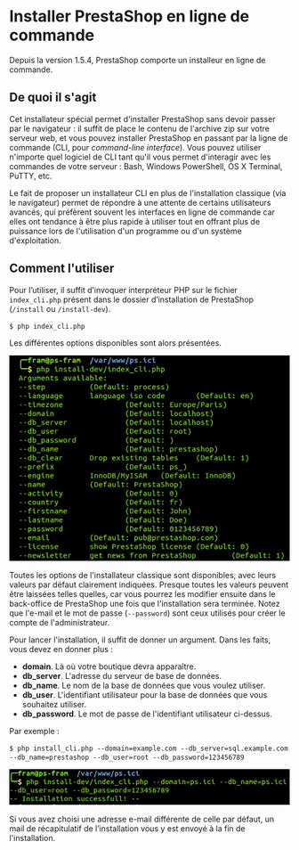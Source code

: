 # Installer PrestaShop en ligne de commande

Depuis la version 1.5.4, PrestaShop comporte un installeur en ligne de commande.

## De quoi il s'agit <a href="#installerprestashopenlignedecommande-dequoiilsagit" id="installerprestashopenlignedecommande-dequoiilsagit"></a>

Cet installateur spécial permet d'installer PrestaShop sans devoir passer par le navigateur : il suffit de place le contenu de l'archive zip sur votre serveur web, et vous pouvez installer PrestaShop en passant par la ligne de commande (CLI, pour _command-line interface_). Vous pouvez utiliser n'importe quel logiciel de CLI tant qu'il vous permet d'interagir avec les commandes de votre serveur : Bash, Windows PowerShell, OS X Terminal, PuTTY, etc.

Le fait de proposer un installateur CLI en plus de l'installation classique (via le navigateur) permet de répondre à une attente de certains utilisateurs avancés, qui préfèrent souvent les interfaces en ligne de commande car elles ont tendance à être plus rapide à utiliser tout en offrant plus de puissance lors de l'utilisation d'un programme ou d'un système d'exploitation.

## Comment l'utiliser <a href="#installerprestashopenlignedecommande-commentlutiliser" id="installerprestashopenlignedecommande-commentlutiliser"></a>

Pour l’utiliser, il suffit d’invoquer interpréteur PHP sur le fichier `index_cli.php` présent dans le dossier d’installation de PrestaShop (`/install` ou `/install-dev`).

```
$ php index_cli.php 
```

Les différentes options disponibles sont alors présentées.

![](../../.gitbook/assets/16779387.png)

Toutes les options de l'installateur classique sont disponibles, avec leurs valeurs par défaut clairement indiquées. Presque toutes les valeurs peuvent être laissées telles quelles, car vous pourrez les modifier ensuite dans le back-office de PrestaShop une fois que l'installation sera terminée. Notez que l'e-mail et le mot de passe (`--password`) sont ceux utilisés pour créer le compte de l'administrateur.

Pour lancer l'installation, il suffit de donner un argument. Dans les faits, vous devez en donner plus :

* **domain**. Là où votre boutique devra apparaître.
* **db\_server**. L'adresse du serveur de base de données.
* **db\_name**. Le nom de la base de données que vous voulez utiliser.
* **db\_user**. L'identifiant utilisateur pour la base de données que vous souhaitez utiliser.
* **db\_password**. Le mot de passe de l'identifiant utilisateur ci-dessus.

Par exemple :

```
$ php install_cli.php --domain=example.com --db_server=sql.example.com --db_name=prestashop --db_user=root --db_password=123456789
```

![](../../.gitbook/assets/16779388.png)

Si vous avez choisi une adresse e-mail différente de celle par défaut, un mail de récapitulatif de l’installation vous y est envoyé à la fin de l'installation.
